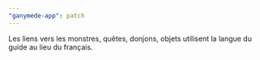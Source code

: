 ```yaml
---
"ganymede-app": patch
---
```


Les liens vers les monstres, quêtes, donjons, objets utilisent la langue du guide au lieu du français.
